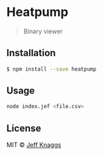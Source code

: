 # Heatpump

> Binary viewer

## Installation

```sh
$ npm install --save heatpump
```

## Usage

```sh
node index.jef <file.csv>
```

## License

MIT © [Jeff Knaggs]()
